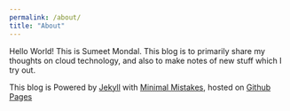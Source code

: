 ```yaml
---
permalink: /about/
title: "About"
---
```

Hello World!
This is Sumeet Mondal. This blog is to primarily share my thoughts on cloud technology, and also to make notes of new stuff which I try out.  

This blog is Powered by [Jekyll][jekyllrb_link] with [Minimal Mistakes][minimal_mistakes_link], hosted on [Github Pages][github_pages_link]

[jekyllrb_link]: https://jekyllrb.com
[minimal_mistakes_link]: https://mademistakes.com/work/minimal-mistakes-jekyll-theme/
[github_pages_link]:https://pages.github.com/
